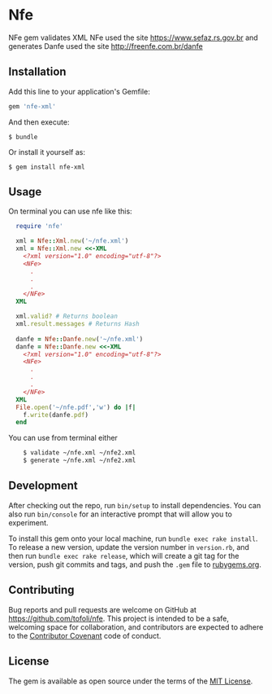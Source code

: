# Nfe

NFe gem validates XML NFe used the site https://www.sefaz.rs.gov.br and generates Danfe used the site http://freenfe.com.br/danfe

## Installation

Add this line to your application's Gemfile:

```ruby
gem 'nfe-xml'
```

And then execute:

    $ bundle

Or install it yourself as:

    $ gem install nfe-xml

## Usage

On terminal you can use nfe like this:
```ruby
  require 'nfe'

  xml = Nfe::Xml.new('~/nfe.xml')
  xml = Nfe::Xml.new <<-XML
    <?xml version="1.0" encoding="utf-8"?>
    <NFe>
      .
      .
      .
    </NFe>
  XML

  xml.valid? # Returns boolean
  xml.result.messages # Returns Hash
  
  danfe = Nfe::Danfe.new('~/nfe.xml')
  danfe = Nfe::Danfe.new <<-XML
    <?xml version="1.0" encoding="utf-8"?>
    <NFe>
      .
      .
      .
    </NFe>
  XML
  File.open('~/nfe.pdf','w') do |f|
    f.write(danfe.pdf)
  end
```

You can use from terminal either
```bash
    $ validate ~/nfe.xml ~/nfe2.xml
    $ generate ~/nfe.xml ~/nfe2.xml
```
## Development

After checking out the repo, run `bin/setup` to install dependencies. You can also run `bin/console` for an interactive prompt that will allow you to experiment.

To install this gem onto your local machine, run `bundle exec rake install`. To release a new version, update the version number in `version.rb`, and then run `bundle exec rake release`, which will create a git tag for the version, push git commits and tags, and push the `.gem` file to [rubygems.org](https://rubygems.org).

## Contributing

Bug reports and pull requests are welcome on GitHub at https://github.com/tofoli/nfe. This project is intended to be a safe, welcoming space for collaboration, and contributors are expected to adhere to the [Contributor Covenant](http://contributor-covenant.org) code of conduct.


## License

The gem is available as open source under the terms of the [MIT License](http://opensource.org/licenses/MIT).

